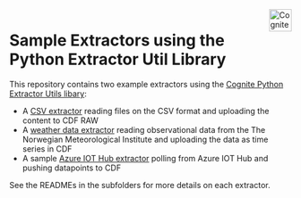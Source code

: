 <a href="https://cognite.com/">
    <img src="https://images.squarespace-cdn.com/content/5bd167cf65a707203855d3c0/1540463676940-6USHZRRF36KCAZLUPM2P/Logo-H.jpg?format=300w&content-type=image%2Fjpeg" alt="Cognite logo" title="Cognite" align="right" height="40" />
</a>

Sample Extractors using the Python Extractor Util Library
=========================================================

This repository contains two example extractors using the [Cognite Python Extractor Utils
libary](https://github.com/cognitedata/python-extractor-utils):

 * A [CSV extractor](./csv-extractor) reading files on the CSV format and uploading the content to
   CDF RAW
 * A [weather data extractor](./weather-extractor) reading observational data from the The Norwegian
   Meteorological Institute and uploading the data as time series in CDF
 * A sample [Azure IOT Hub extractor](./azure-iot-hub-extractor) polling from Azure IOT Hub and pushing datapoints to CDF

See the READMEs in the subfolders for more details on each extractor.
